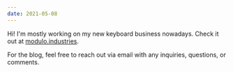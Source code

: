 ```yaml
---
date: 2021-05-08
---
```

Hi! I'm mostly working on my new keyboard business nowadays. Check it out at
[modulo.industries](https://modulo.industries).

For the blog, feel free to reach out via email with any inquiries, questions,
or comments.
